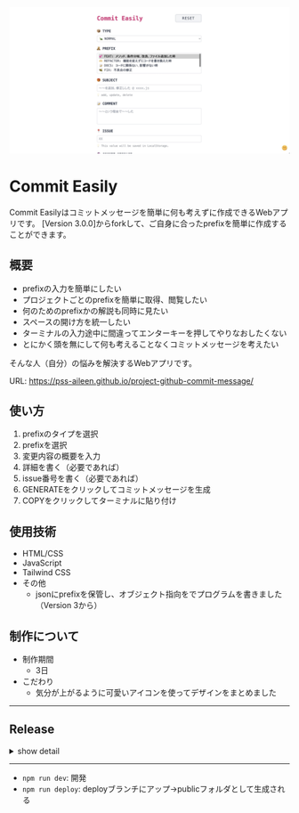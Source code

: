 ![Commit Easily](_project/images/image-screen.jpg)

# Commit Easily 
Commit Easilyはコミットメッセージを簡単に何も考えずに作成できるWebアプリです。
[Version 3.0.0]からforkして、ご自身に合ったprefixを簡単に作成することができます。


## 概要
- prefixの入力を簡単にしたい
- プロジェクトごとのprefixを簡単に取得、閲覧したい
- 何のためのprefixかの解説も同時に見たい
- スペースの開け方を統一したい
- ターミナルの入力途中に間違ってエンターキーを押してやりなおしたくない
- とにかく頭を無にして何も考えることなくコミットメッセージを考えたい

そんな人（自分）の悩みを解決するWebアプリです。

URL: https://pss-aileen.github.io/project-github-commit-message/


## 使い方
1. prefixのタイプを選択
1. prefixを選択
1. 変更内容の概要を入力
1. 詳細を書く（必要であれば）
1. issue番号を書く（必要であれば）
1. GENERATEをクリックしてコミットメッセージを生成
1. COPYをクリックしてターミナルに貼り付け


## 使用技術
- HTML/CSS
- JavaScript
- Tailwind CSS
- その他
  - jsonにprefixを保管し、オブジェクト指向をでプログラムを書きました（Version 3から）

## 制作について
- 制作期間
  - 3日
- こだわり
  - 気分が上がるように可愛いアイコンを使ってデザインをまとめました

---

## Release

<details>

<summary>show detail</summary>

- **[Version 3.0.2] 2024/03/23**
  - 修正
    - NORMAL の PREFIX を変更
- **[Version 3.0.1] 2024/03/10**
  - 修正
    - TYPE PRACTICE PROJECT に WATCH を追加
      - Udemy講座を視聴して、見た動画ごとにコミットする場合のprefix
- **[Version 3.0.0] 2024/02/24**
  - 内部構造作り替え
    - オブジェクト指向でプログラムを組み直し
    - prefixの情報をjsonで管理するように変更
- **[Version 2.0.7] 2024/01/30**
  - 修正
    - 選択肢にアイコン追加
    - PAIZAの選択肢の順番変更
- **[Version 2.0.6]**
  - skip
- **[Version 2.0.5] 2024/01/03**
  - 新機能
    - ダークモードに対応
  - 修正
    - RELEASE、NEWの時、SUBJECTを自動的に出力
- **[Version 2.0.4] 2024/01/01**
  - 修正
    - UPDATEの日付を2411→240101になるよう変更
- **[Version 2.0.3] 2023/12/23**
  - 修正
    - UPDATEの自動日付を20231223から231223になるように変更
- **[Version 2.0.2] 2023/12/22**
  - 新機能
    - prefixでUPDATEを選んだ時、日付が自動でSUBJECTに入るようにした
- **[Version 2.0.1] 2023/12/17**
  - 新機能
    - リセットボタン: 自分のインターネット回線が遅くでリロードして書いた内容を消していると面倒だったので、リセットボタンを作成
  - practice-project用のprefixの追加
- **[Version 2.0.0] 2023/12/13**
  - 新機能
    - プロジェクトごとにprefixを切り替えられる機能を追加
  - 修正
    - prefixが複数選択できる問題を解決（HTMLのSelectからmultipleを削除）
- **[Version 1.0.0] 2023/12/03**

</details>

---

- `npm run dev`: 開発
- `npm run deploy`: deployブランチにアップ→publicフォルダとして生成される

